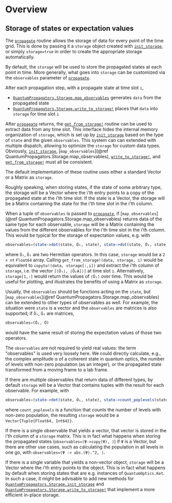 # Overview

## Storage of states or expectation values

The [`propagate`](@ref) routine allows the storage of data for every point of the time grid.  This is done by passing it a `storage` object created with [`init_storage`](@ref), or simply `storage=true` in order to create the appropriate storage automatically.

By default, the `storage` will be used to store the propagated states at each point in time. More generally, what goes into `storage` can be customized via the `observables` parameter of [`propagate`](@ref).

After each propagation step, with a propagate state at time slot `i`,

* [`QuantumPropagators.Storage.map_observables`](@ref) generates `data` from the propagated state
* [`QuantumPropagators.Storage.write_to_storage!`](@ref) places that `data` into `storage` for time slot `i`

After [`propagate`](@ref) returns, the [`get_from_storage!`](@ref) routine can be used to extract data from any time slot. This interface hides the internal memory organization of `storage`, which is set up by [`init_storage`](@ref) based on the type of `state` and the given `observables`. This system can can extended with multiple dispatch, allowing to optimize the `storage` for custom data types. Obviously, [`init_storage`](@ref), [`map_observables`](@ref QuantumPropagators.Storage.map_observables), [`write_to_storage!`](@ref), and [`get_from_storage!`](@ref) must all be consistent.

The default implementation of these routine uses either a standard Vector or a Matrix as `storage`.

Roughly speaking, when storing states, if the state of some arbitrary type,
the storage will be a Vector where the i'th entry points to a copy of the propagated state at the i'th time slot. If the state is a Vector, the storage will be a Matrix containing the state for the i'th time slot in the i'th column.

When a tuple of `observables` is passed to [`propagate`](@ref), if [`map_observables`](@ref QuantumPropagators.Storage.map_observables) returns data of the same type for each observable, `storage` will be a Matrix containing the values from the different observables for the i'th time slot in the i'th column. This would be typical for the storage of expectation values, e.g. with

~~~julia
observables=(state->dot(state, Ô₁, state), state->dot(state, Ô₂, state))
~~~

where `Ô₁`, `Ô₂` are two Hermitian operators. In this case, `storage` would be
a `2 × nt` `Float64` array. Calling `get_from_storage!(data, storage, i)` would be
equivalent to `copyto!(data, storage[:,i])` and extract the i'th column of `storage`, i.e. the
vector `[⟨Ô₁⟩, ⟨Ô₂A]⟩]` at time slot `i`. Alternatively, `storage[1,:]` would return the values of `⟨Ô₁⟩` over time. This would be useful for plotting, and illustrates the benefits of using a Matrix as `storage`.

Usually, the `observables` should be functions acting on the `state`, but [`map_observables`](@ref QuantumPropagators.Storage.map_observables) can be extended to other types of observables as well. For example, the situation were `state` is a vector and the `observables` are matrices is also supported; if  `Ô₁`, `Ô₂` are matrices,
~~~julia
observables=(Ô₁, Ô)
~~~
would have the same result of storing the expectation values of those two operators.

The `observables` are not required to yield real values: the term "observables"
is used very loosely here. We could directly calculate, e.g., the complex
amplitude α of a coherent state in quantum optics, the number of levels with
non-zero population (as an integer), or the propagated state transformed from a
moving frame to a lab frame.

If there are multiple observables that return data of different types, by default `storage` will be a Vector that contains tuples with the result for each observable. For example, with

~~~julia
observables=(state->dot(state, Ô₁, state), state->count_poplevels(state))
~~~

where `count_poplevels` is a function that counts the number of levels with
non-zero population, the resulting `storage` would be a `Vector{Tuple{Float64, Int64}}`.

If there is a single observable that yields a vector, that vector is stored in the i'th column of a `storage` matrix. This is in fact what happens when storing the propagated states (`observables=(Ψ->copy(Ψ), )`) if `Ψ` is a Vector, but there are other use cases, such as calculating the population in all levels in one go, with
`observables=(Ψ -> abs.(Ψ).^2, )`.

If there is a single variable that yields a non-vector object, `storage` will be a Vector where the i'th entry points to the object. This is in fact what happens by default when storing states  that are e.g. instances of
`QuantumOptics.Ket`. In such a case, it might be advisable to add new methods for [`QuantumPropagators.Storage.init_storage`](@ref) and [`QuantumPropagators.Storage.write_to_storage!`](@ref) that implement a more efficient in-place storage.

